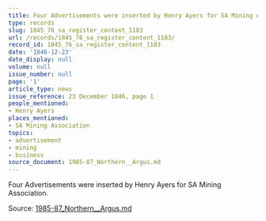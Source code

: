 ```yaml
---
title: Four Advertisements were inserted by Henry Ayers for SA Mining Association.
type: records
slug: 1845_76_sa_register_content_1183
url: /records/1845_76_sa_register_content_1183/
record_id: 1845_76_sa_register_content_1183
date: '1846-12-23'
date_display: null
volume: null
issue_number: null
page: '1'
article_type: news
issue_reference: 23 December 1846, page 1
people_mentioned:
- Henry Ayers
places_mentioned:
- SA Mining Association
topics:
- advertisement
- mining
- business
source_document: 1985-87_Northern__Argus.md
---
```


Four Advertisements were inserted by Henry Ayers for SA Mining Association.

Source: [1985-87_Northern__Argus.md](/downloads/markdown/1985-87_Northern__Argus.md)
